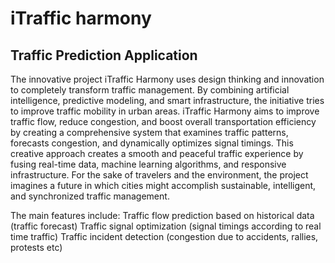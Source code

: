 # iTraffic harmony
## Traffic Prediction Application

The innovative project iTraffic Harmony uses design thinking and innovation to completely transform traffic management. By combining artificial intelligence, predictive modeling, and smart infrastructure, the initiative tries to improve traffic mobility in urban areas. iTraffic Harmony aims to improve traffic flow, reduce congestion, and boost overall transportation efficiency by creating a comprehensive system that examines traffic patterns, forecasts congestion, and dynamically optimizes signal timings. This creative approach creates a smooth and peaceful traffic experience by fusing real-time data, machine learning algorithms, and responsive infrastructure. For the sake of travelers and the environment, the project imagines a future in which cities might accomplish sustainable, intelligent, and synchronized traffic management.

The main features include: Traffic flow prediction based on historical data (traffic forecast) Traffic signal optimization (signal timings according to real time traffic) Traffic incident detection (congestion due to accidents, rallies, protests etc)
